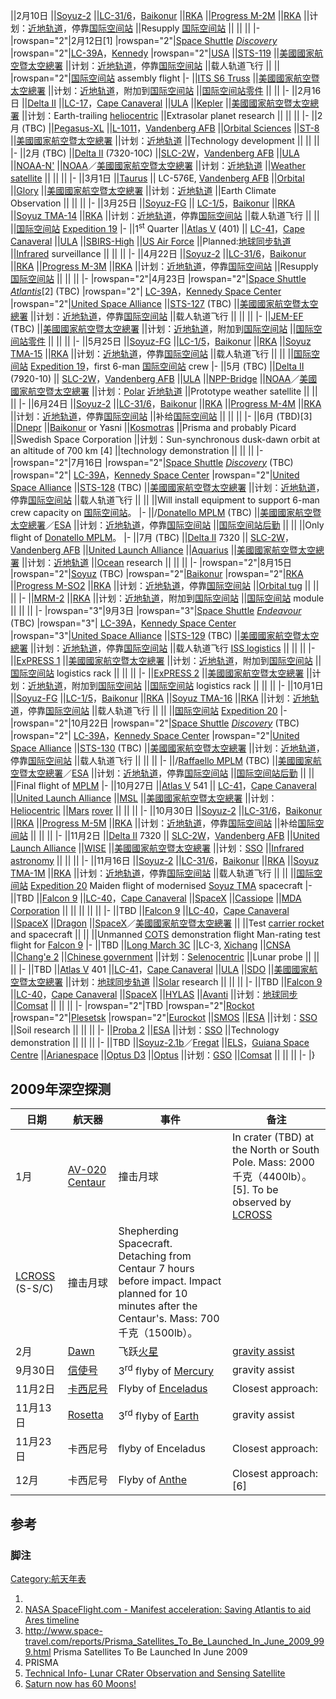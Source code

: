 ||2月10日 ||[Soyuz-2](../Page/Soyuz-2.md "wikilink")
||[LC-31/6](../Page/Baikonur_Cosmodrome_Site_31/6.md "wikilink")，[Baikonur](../Page/Baikonur_Cosmodrome.md "wikilink")
||[RKA](../Page/Russian_Federal_Space_Agency.md "wikilink") ||[Progress
M-2M](../Page/Progress_spacecraft.md "wikilink")
||[RKA](../Page/Russian_Federal_Space_Agency.md "wikilink")
||计划：[近地轨道](../Page/近地轨道.md "wikilink")，停靠[国际空间站](../Page/国际空间站.md "wikilink")
||Resupply [国际空间站](../Page/国际空间站.md "wikilink") || || || |-
|rowspan="2"|2月12日\[1\] |rowspan="2"|[Space
Shuttle](../Page/Space_Shuttle.md "wikilink")
[*Discovery*](../Page/Space_Shuttle_Discovery.md "wikilink")
|rowspan="2"|[LC-39A](../Page/Kennedy_Space_Center_Launch_Complex_39.md "wikilink")，[Kennedy](../Page/Kennedy_Space_Center.md "wikilink")
|rowspan="2"|[USA](../Page/United_Space_Alliance.md "wikilink")
||[STS-119](../Page/STS-119.md "wikilink")
||[美國國家航空暨太空總署](../Page/美國國家航空暨太空總署.md "wikilink")
||计划：[近地轨道](../Page/近地轨道.md "wikilink")，停靠[国际空间站](../Page/国际空间站.md "wikilink")
||载人轨道飞行 || || |rowspan="2"|[国际空间站](../Page/国际空间站.md "wikilink")
assembly flight |- ||[ITS S6
Truss](../Page/Integrated_Truss_Structure#P6.2C_S6_trusses.md "wikilink")
||[美國國家航空暨太空總署](../Page/美國國家航空暨太空總署.md "wikilink")
||计划：[近地轨道](../Page/近地轨道.md "wikilink")，附加到[国际空间站](../Page/国际空间站.md "wikilink")
||[国际空间站零件](../Page/国际空间站.md "wikilink") || || |- ||2月16日 ||[Delta
II](../Page/Delta_II.md "wikilink")
||[LC-17](../Page/Cape_Canaveral_Air_Force_Station_Launch_Complex_17.md "wikilink")，[Cape
Canaveral](../Page/Cape_Canaveral_Air_Force_Station.md "wikilink")
||[ULA](../Page/United_Launch_Alliance.md "wikilink")
||[Kepler](../Page/Kepler_Mission.md "wikilink")
||[美國國家航空暨太空總署](../Page/美國國家航空暨太空總署.md "wikilink")
||计划：Earth-trailing [heliocentric](../Page/heliocentric.md "wikilink")
||Extrasolar planet research || || || |- ||2月 (TBC)
||[Pegasus-XL](../Page/Pegasus-XL.md "wikilink")
||[L-1011](../Page/Lockheed_L-1011.md "wikilink")，[Vandenberg
AFB](../Page/Vandenberg_AFB.md "wikilink") ||[Orbital
Sciences](../Page/Orbital_Sciences.md "wikilink")
||[ST-8](../Page/Space_Technology_8.md "wikilink")
||[美國國家航空暨太空總署](../Page/美國國家航空暨太空總署.md "wikilink")
||计划：[近地轨道](../Page/近地轨道.md "wikilink") ||Technology development || ||
|| |- ||2月 (TBC) ||[Delta II](../Page/Delta_II.md "wikilink") (7320-10C)
||[SLC-2W](../Page/Vandenberg_AFB_Space_Launch_Complex_2.md "wikilink")，[Vandenberg
AFB](../Page/Vandenberg_AFB.md "wikilink")
||[ULA](../Page/United_Launch_Alliance.md "wikilink")
||[NOAA-N'](../Page/NOAA-N'.md "wikilink")
||[NOAA](../Page/NOAA.md "wikilink")／[美國國家航空暨太空總署](../Page/美國國家航空暨太空總署.md "wikilink")
||计划：[近地轨道](../Page/近地轨道.md "wikilink") ||[Weather
satellite](../Page/Weather_satellite.md "wikilink") || || || |- ||3月1日
||[Taurus](../Page/Taurus_rocket.md "wikilink") || LC-576E, [Vandenberg
AFB](../Page/Vandenberg_Air_Force_Base.md "wikilink")
||[Orbital](../Page/Orbital_Sciences_Corporation.md "wikilink")
||[Glory](../Page/Glory_Mission.md "wikilink")
||[美國國家航空暨太空總署](../Page/美國國家航空暨太空總署.md "wikilink")
||计划：[近地轨道](../Page/近地轨道.md "wikilink") ||Earth Climate Observation ||
|| || |- ||3月25日 ||[Soyuz-FG](../Page/Soyuz-FG.md "wikilink") ||
[LC-1/5](../Page/Gagarin's_Start.md "wikilink")，[Baikonur](../Page/Baikonur_Cosmodrome.md "wikilink")
||[RKA](../Page/Russian_Federal_Space_Agency.md "wikilink") ||[Soyuz
TMA-14](../Page/Soyuz_TMA-14.md "wikilink")
||[RKA](../Page/Russian_Federal_Space_Agency.md "wikilink")
||计划：[近地轨道](../Page/近地轨道.md "wikilink")，停靠[国际空间站](../Page/国际空间站.md "wikilink")
||载人轨道飞行 || || ||[国际空间站](../Page/国际空间站.md "wikilink") [Expedition
19](../Page/Expedition_19.md "wikilink") |- ||1<sup>st</sup> Quarter
||[Atlas V](../Page/Atlas_V.md "wikilink") (401) ||
[LC-41](../Page/Cape_Canaveral_Air_Force_Station_Launch_Complex_41.md "wikilink")，[Cape
Canaveral](../Page/Cape_Canaveral_Air_Force_Station.md "wikilink")
||[ULA](../Page/United_Launch_Alliance.md "wikilink")
||[SBIRS-High](../Page/SBIRS-High.md "wikilink") ||[US Air
Force](../Page/US_Air_Force.md "wikilink")
||Planned:[地球同步轨道](../Page/地球同步轨道.md "wikilink")
||[Infrared](../Page/Infrared.md "wikilink") surveillance || || || |-
||4月22日 ||[Soyuz-2](../Page/Soyuz-2.md "wikilink")
||[LC-31/6](../Page/Baikonur_Cosmodrome_Site_31/6.md "wikilink")，[Baikonur](../Page/Baikonur_Cosmodrome.md "wikilink")
||[RKA](../Page/Russian_Federal_Space_Agency.md "wikilink") ||[Progress
M-3M](../Page/Progress_spacecraft.md "wikilink")
||[RKA](../Page/Russian_Federal_Space_Agency.md "wikilink")
||计划：[近地轨道](../Page/近地轨道.md "wikilink")，停靠[国际空间站](../Page/国际空间站.md "wikilink")
||Resupply [国际空间站](../Page/国际空间站.md "wikilink") || || || |-
|rowspan="2"|4月23日 |rowspan="2"|[Space
Shuttle](../Page/Space_Shuttle.md "wikilink")
[*Atlantis*](../Page/Space_Shuttle_Atlantis.md "wikilink")\[2\] (TBC)
|rowspan="2"|
[LC-39A](../Page/Kennedy_Space_Center_Launch_Complex_39.md "wikilink")，[Kennedy
Space Center](../Page/Kennedy_Space_Center.md "wikilink")
|rowspan="2"|[United Space
Alliance](../Page/United_Space_Alliance.md "wikilink")
||[STS-127](../Page/STS-127.md "wikilink") (TBC)
||[美國國家航空暨太空總署](../Page/美國國家航空暨太空總署.md "wikilink")
||计划：[近地轨道](../Page/近地轨道.md "wikilink")，停靠[国际空间站](../Page/国际空间站.md "wikilink")
||载人轨道飞行 || || || |-
||[JEM-EF](../Page/Japanese_Experiment_Module.md "wikilink") (TBC)
||[美國國家航空暨太空總署](../Page/美國國家航空暨太空總署.md "wikilink")
||计划：[近地轨道](../Page/近地轨道.md "wikilink")，附加到[国际空间站](../Page/国际空间站.md "wikilink")
||[国际空间站零件](../Page/国际空间站.md "wikilink") || || || |- ||5月25日
||[Soyuz-FG](../Page/Soyuz-FG.md "wikilink")
||[LC-1/5](../Page/Gagarin's_Start.md "wikilink")，[Baikonur](../Page/Baikonur_Cosmodrome.md "wikilink")
||[RKA](../Page/Russian_Federal_Space_Agency.md "wikilink") ||[Soyuz
TMA-15](../Page/Soyuz_TMA-15.md "wikilink")
||[RKA](../Page/Russian_Federal_Space_Agency.md "wikilink")
||计划：[近地轨道](../Page/近地轨道.md "wikilink")，停靠[国际空间站](../Page/国际空间站.md "wikilink")
||载人轨道飞行 || || ||[国际空间站](../Page/国际空间站.md "wikilink") [Expedition
19](../Page/Expedition_19.md "wikilink")，first 6-man
[国际空间站](../Page/国际空间站.md "wikilink") crew |- ||5月
(TBC) ||[Delta II](../Page/Delta_II.md "wikilink") (7920-10) ||
[SLC-2W](../Page/Vandenberg_AFB_Space_Launch_Complex_2.md "wikilink")，[Vandenberg
AFB](../Page/Vandenberg_AFB.md "wikilink")
||[ULA](../Page/United_Launch_Alliance.md "wikilink")
||[NPP-Bridge](../Page/NPOESS.md "wikilink")
||[NOAA](../Page/NOAA.md "wikilink")／[美國國家航空暨太空總署](../Page/美國國家航空暨太空總署.md "wikilink")
||计划：[Polar](../Page/Polar_orbit.md "wikilink")
[近地轨道](../Page/近地轨道.md "wikilink") ||Prototype weather
satellite || || || |- ||6月24日 ||[Soyuz-2](../Page/Soyuz-2.md "wikilink")
||[LC-31/6](../Page/Baikonur_Cosmodrome_Site_31/6.md "wikilink")，[Baikonur](../Page/Baikonur_Cosmodrome.md "wikilink")
||[RKA](../Page/Russian_Federal_Space_Agency.md "wikilink") ||[Progress
M-4M](../Page/Progress_spacecraft.md "wikilink")
||[RKA](../Page/Russian_Federal_Space_Agency.md "wikilink")
||计划：[近地轨道](../Page/近地轨道.md "wikilink")，停靠[国际空间站](../Page/国际空间站.md "wikilink")
||补给[国际空间站](../Page/国际空间站.md "wikilink") || || || |- ||6月 (TBD)\[3\]
||[Dnepr](../Page/Dnepr.md "wikilink")
||[Baikonur](../Page/Baikonur_Cosmodrome.md "wikilink") or Yasni
||[Kosmotras](../Page/Kosmotras.md "wikilink") ||Prisma and probably
Picard ||Swedish Space Corporation ||计划：Sun-synchronous dusk-dawn orbit
at an altitude of 700 km \[4\] ||technology demonstration || || || |-
|rowspan="2"|7月16日 |rowspan="2"|[Space
Shuttle](../Page/Space_Shuttle.md "wikilink")
[*Discovery*](../Page/Space_Shuttle_Discovery.md "wikilink") (TBC)
|rowspan="2"|
[LC-39A](../Page/Kennedy_Space_Center_Launch_Complex_39.md "wikilink")，[Kennedy
Space Center](../Page/Kennedy_Space_Center.md "wikilink")
|rowspan="2"|[United Space
Alliance](../Page/United_Space_Alliance.md "wikilink")
||[STS-128](../Page/STS-128.md "wikilink") (TBC)
||[美國國家航空暨太空總署](../Page/美國國家航空暨太空總署.md "wikilink")
||计划：[近地轨道](../Page/近地轨道.md "wikilink")，停靠[国际空间站](../Page/国际空间站.md "wikilink")
||载人轨道飞行 || || ||Will install equipment to support 6-man crew capacity
on [国际空间站](../Page/国际空间站.md "wikilink")。 |- ||/[Donatello
MPLM](../Page/Donatello_MPLM.md "wikilink") (TBC)
||[美國國家航空暨太空總署](../Page/美國國家航空暨太空總署.md "wikilink")／[ESA](../Page/ESA.md "wikilink")
||计划：[近地轨道](../Page/近地轨道.md "wikilink")，停靠[国际空间站](../Page/国际空间站.md "wikilink")
||[国际空间站后勤](../Page/国际空间站.md "wikilink") || || ||Only flight of
[Donatello MPLM](../Page/Donatello_MPLM.md "wikilink")。 |- ||7月 (TBC)
||[Delta II](../Page/Delta_II.md "wikilink") 7320 ||
[SLC-2W](../Page/Vandenberg_AFB_Space_Launch_Complex_2.md "wikilink")，[Vandenberg
AFB](../Page/Vandenberg_AFB.md "wikilink") ||[United Launch
Alliance](../Page/United_Launch_Alliance.md "wikilink")
||[Aquarius](../Page/Aquarius_spacecraft.md "wikilink")
||[美國國家航空暨太空總署](../Page/美國國家航空暨太空總署.md "wikilink")
||计划：[近地轨道](../Page/近地轨道.md "wikilink")
||[Ocean](../Page/Ocean.md "wikilink") research || || || |-
|rowspan="2"|8月15日
|rowspan="2"|[Soyuz](../Page/Soyuz_rocket.md "wikilink") (TBC)
|rowspan="2"|[Baikonur](../Page/Baikonur_Cosmodrome.md "wikilink")
|rowspan="2"|[RKA](../Page/Russian_Federal_Space_Agency.md "wikilink")
||[Progress M-SO2](../Page/Progress_spacecraft.md "wikilink")
||[RKA](../Page/Russian_Federal_Space_Agency.md "wikilink")
||计划：[近地轨道](../Page/近地轨道.md "wikilink")，停靠[国际空间站](../Page/国际空间站.md "wikilink")
||[Orbital tug](../Page/Orbital_tug.md "wikilink") || || || |-
||[MRM-2](../Page/Mini-Research_Module_2.md "wikilink")
||[RKA](../Page/Russian_Federal_Space_Agency.md "wikilink")
||计划：[近地轨道](../Page/近地轨道.md "wikilink")，附加到[国际空间站](../Page/国际空间站.md "wikilink")
||[国际空间站](../Page/国际空间站.md "wikilink") module || || || |-
|rowspan="3"|9月3日 |rowspan="3"|[Space
Shuttle](../Page/Space_Shuttle.md "wikilink")
[*Endeavour*](../Page/Space_Shuttle_Endeavour.md "wikilink") (TBC)
|rowspan="3"|
[LC-39A](../Page/Kennedy_Space_Center_Launch_Complex_39.md "wikilink")，[Kennedy
Space Center](../Page/Kennedy_Space_Center.md "wikilink")
|rowspan="3"|[United Space
Alliance](../Page/United_Space_Alliance.md "wikilink")
||[STS-129](../Page/STS-129.md "wikilink") (TBC)
||[美國國家航空暨太空總署](../Page/美國國家航空暨太空總署.md "wikilink")
||计划：[近地轨道](../Page/近地轨道.md "wikilink")，停靠[国际空间站](../Page/国际空间站.md "wikilink")
||载人轨道飞行
[ISS logistics](../Page/ISS_logistics.md "wikilink") || || || |-
||[ExPRESS 1](../Page/EXPRESS_Logistics_Carrier.md "wikilink")
||[美國國家航空暨太空總署](../Page/美國國家航空暨太空總署.md "wikilink")
||计划：[近地轨道](../Page/近地轨道.md "wikilink")，附加到[国际空间站](../Page/国际空间站.md "wikilink")
||[国际空间站](../Page/国际空间站.md "wikilink") logistics rack || || || |-
||[ExPRESS 2](../Page/EXPRESS_Logistics_Carrier.md "wikilink")
||[美國國家航空暨太空總署](../Page/美國國家航空暨太空總署.md "wikilink")
||计划：[近地轨道](../Page/近地轨道.md "wikilink")，附加到[国际空间站](../Page/国际空间站.md "wikilink")
||[国际空间站](../Page/国际空间站.md "wikilink") logistics rack || || || |-
||10月1日 ||[Soyuz-FG](../Page/Soyuz-FG.md "wikilink")
||[LC-1/5](../Page/Gagarin's_Start.md "wikilink")，[Baikonur](../Page/Baikonur_Cosmodrome.md "wikilink")
||[RKA](../Page/Russian_Federal_Space_Agency.md "wikilink") ||[Soyuz
TMA-16](../Page/Soyuz_TMA-16.md "wikilink")
||[RKA](../Page/Russian_Federal_Space_Agency.md "wikilink")
||计划：[近地轨道](../Page/近地轨道.md "wikilink")，停靠[国际空间站](../Page/国际空间站.md "wikilink")
||载人轨道飞行 || || ||[国际空间站](../Page/国际空间站.md "wikilink") [Expedition
20](../Page/Expedition_20.md "wikilink") |- |rowspan="2"|10月22日
|rowspan="2"|[Space Shuttle](../Page/Space_Shuttle.md "wikilink")
[*Discovery*](../Page/Space_Shuttle_Discovery.md "wikilink") (TBC)
|rowspan="2"|
[LC-39A](../Page/Kennedy_Space_Center_Launch_Complex_39.md "wikilink")，[Kennedy
Space Center](../Page/Kennedy_Space_Center.md "wikilink")
|rowspan="2"|[United Space
Alliance](../Page/United_Space_Alliance.md "wikilink")
||[STS-130](../Page/STS-130.md "wikilink") (TBC)
||[美國國家航空暨太空總署](../Page/美國國家航空暨太空總署.md "wikilink")
||计划：[近地轨道](../Page/近地轨道.md "wikilink")，停靠[国际空间站](../Page/国际空间站.md "wikilink")
||载人轨道飞行 || || || |- ||/[Raffaello
MPLM](../Page/Raffaello_MPLM.md "wikilink") (TBC)
||[美國國家航空暨太空總署](../Page/美國國家航空暨太空總署.md "wikilink")／[ESA](../Page/ESA.md "wikilink")
||计划：[近地轨道](../Page/近地轨道.md "wikilink")，停靠[国际空间站](../Page/国际空间站.md "wikilink")
||[国际空间站后勤](../Page/国际空间站.md "wikilink") || || ||Final flight of
[MPLM](../Page/MPLM.md "wikilink") |- ||10月27日 ||[Atlas
V](../Page/Atlas_V.md "wikilink") 541 ||
[LC-41](../Page/Cape_Canaveral_Air_Force_Station_Launch_Complex_41.md "wikilink")，[Cape
Canaveral](../Page/Cape_Canaveral_Air_Force_Station.md "wikilink")
||[United Launch Alliance](../Page/United_Launch_Alliance.md "wikilink")
||[MSL](../Page/Mars_Science_Laboratory.md "wikilink")
||[美國國家航空暨太空總署](../Page/美國國家航空暨太空總署.md "wikilink")
||计划：[Heliocentric](../Page/Heliocentric_orbit.md "wikilink")
||[Mars](../Page/Mars.md "wikilink")
[rover](../Page/Exploration_of_Mars.md "wikilink") || || || |- ||10月30日
||[Soyuz-2](../Page/Soyuz-2.md "wikilink")
||[LC-31/6](../Page/Baikonur_Cosmodrome_Site_31/6.md "wikilink")，[Baikonur](../Page/Baikonur_Cosmodrome.md "wikilink")
||[RKA](../Page/Russian_Federal_Space_Agency.md "wikilink") ||[Progress
M-5M](../Page/Progress_spacecraft.md "wikilink")
||[RKA](../Page/Russian_Federal_Space_Agency.md "wikilink")
||计划：[近地轨道](../Page/近地轨道.md "wikilink")，停靠[国际空间站](../Page/国际空间站.md "wikilink")
||补给[国际空间站](../Page/国际空间站.md "wikilink") || || || |- ||11月2日 ||[Delta
II](../Page/Delta_II.md "wikilink") 7320 ||
[SLC-2W](../Page/Vandenberg_AFB_Space_Launch_Complex_2.md "wikilink")，[Vandenberg
AFB](../Page/Vandenberg_AFB.md "wikilink") ||[United Launch
Alliance](../Page/United_Launch_Alliance.md "wikilink")
||[WISE](../Page/Wide-field_Infrared_Survey_Explorer.md "wikilink")
||[美國國家航空暨太空總署](../Page/美國國家航空暨太空總署.md "wikilink")
||计划：[SSO](../Page/Sun_synchronous_orbit.md "wikilink")
||[Infrared astronomy](../Page/Infrared_astronomy.md "wikilink") || ||
|| |- ||11月16日 ||[Soyuz-2](../Page/Soyuz-2.md "wikilink")
||[LC-31/6](../Page/Baikonur_Cosmodrome_Site_31/6.md "wikilink")，[Baikonur](../Page/Baikonur_Cosmodrome.md "wikilink")
||[RKA](../Page/Russian_Federal_Space_Agency.md "wikilink") ||[Soyuz
TMA-1M](../Page/Soyuz_TMA-1M.md "wikilink")
||[RKA](../Page/Russian_Federal_Space_Agency.md "wikilink")
||计划：[近地轨道](../Page/近地轨道.md "wikilink")，停靠[国际空间站](../Page/国际空间站.md "wikilink")
||载人轨道飞行 || || ||[国际空间站](../Page/国际空间站.md "wikilink") [Expedition
20](../Page/Expedition_20.md "wikilink")
Maiden flight of modernised [Soyuz TMA](../Page/Soyuz_TMA.md "wikilink")
spacecraft |- ||TBD ||[Falcon 9](../Page/Falcon_9.md "wikilink")
||[LC-40](../Page/Cape_Canaveral_Air_Force_Station_Launch_Complex_40.md "wikilink")，[Cape
Canaveral](../Page/Cape_Canaveral_Air_Force_Station.md "wikilink")
||[SpaceX](../Page/SpaceX.md "wikilink")
||[Cassiope](../Page/Cassiope_\(spacecraft\).md "wikilink") ||[MDA
Corporation](../Page/MDA_Corporation.md "wikilink") || || || || || |-
||TBD ||[Falcon 9](../Page/Falcon_9.md "wikilink")
||[LC-40](../Page/Cape_Canaveral_Air_Force_Station_Launch_Complex_40.md "wikilink")，[Cape
Canaveral](../Page/Cape_Canaveral_Air_Force_Station.md "wikilink")
||[SpaceX](../Page/SpaceX.md "wikilink")
||[Dragon](../Page/SpaceX_Dragon.md "wikilink")
||[SpaceX](../Page/SpaceX.md "wikilink")／[美國國家航空暨太空總署](../Page/美國國家航空暨太空總署.md "wikilink")
|| ||Test [carrier rocket](../Page/carrier_rocket.md "wikilink") and
spacecraft || || ||Unmanned [COTS](../Page/COTS.md "wikilink")
demonstration flight
Man-rating test flight for [Falcon 9](../Page/Falcon_9.md "wikilink") |-
||TBD ||[Long March 3C](../Page/Long_March_3C.md "wikilink") ||LC-3,
[Xichang](../Page/Xichang_Satellite_Launch_Center.md "wikilink")
||[CNSA](../Page/China_National_Space_Administration.md "wikilink")
||[Chang'e 2](../Page/Chang'e_2.md "wikilink") ||[Chinese
government](../Page/Government_of_the_People's_Republic_of_China.md "wikilink")
||计划：[Selenocentric](../Page/Selenocentric_orbit.md "wikilink") ||Lunar
probe || || || |- ||TBD ||[Atlas V](../Page/Atlas_V.md "wikilink") 401
||[LC-41](../Page/Cape_Canaveral_Air_Force_Station_Launch_Complex_41.md "wikilink")，[Cape
Canaveral](../Page/Cape_Canaveral_Air_Force_Station.md "wikilink")
||[ULA](../Page/United_Launch_Alliance.md "wikilink")
||[SDO](../Page/Solar_Dynamics_Observatory.md "wikilink")
||[美國國家航空暨太空總署](../Page/美國國家航空暨太空總署.md "wikilink")
||计划：[地球同步轨道](../Page/地球同步轨道.md "wikilink")
||[Solar](../Page/Sun.md "wikilink") research || || || |- ||TBD
||[Falcon 9](../Page/Falcon_9.md "wikilink")
||[LC-40](../Page/Cape_Canaveral_Air_Force_Station_Launch_Complex_40.md "wikilink")，[Cape
Canaveral](../Page/Cape_Canaveral_Air_Force_Station.md "wikilink")
||[SpaceX](../Page/SpaceX.md "wikilink")
||[HYLAS](../Page/HYLAS.md "wikilink")
||[Avanti](../Page/Avanti_Screenmedia.md "wikilink")
||计划：[地球同步](../Page/地球同步轨道.md "wikilink")
||[Comsat](../Page/Comsat.md "wikilink") || || || |- |rowspan="2"|TBD
|rowspan="2"|[Rockot](../Page/Rockot.md "wikilink")
|rowspan="2"|[Plesetsk](../Page/Plesetsk_Cosmodrome.md "wikilink")
|rowspan="2"|[Eurockot](../Page/Eurockot.md "wikilink")
||[SMOS](../Page/SMOS.md "wikilink") ||[ESA](../Page/ESA.md "wikilink")
||计划：[SSO](../Page/Sun-synchronous_orbit.md "wikilink") ||Soil research
|| || || |- ||[Proba 2](../Page/Proba_2.md "wikilink")
||[ESA](../Page/ESA.md "wikilink")
||计划：[SSO](../Page/Sun-synchronous_orbit.md "wikilink")
||Technology demonstration || || || |- ||TBD
||[Soyuz-2.1b](../Page/Soyuz-2.md "wikilink")／[Fregat](../Page/Fregat.md "wikilink")
||[ELS](../Page/ELS.md "wikilink")，[Guiana Space
Centre](../Page/Guiana_Space_Centre.md "wikilink")
||[Arianespace](../Page/Arianespace.md "wikilink") ||[Optus
D3](../Page/Optus_D3.md "wikilink")
||[Optus](../Page/Optus.md "wikilink")
||计划：[GSO](../Page/Geosynchronous_orbit.md "wikilink")
||[Comsat](../Page/Comsat.md "wikilink") || || || |- |}

## 2009年深空探测

| 日期                                             | 航天器                                                              | 事件                                                                                                                                            | 备注                                                                                                                               |
| ---------------------------------------------- | ---------------------------------------------------------------- | --------------------------------------------------------------------------------------------------------------------------------------------- | -------------------------------------------------------------------------------------------------------------------------------- |
| 1月                                             | [AV-020 Centaur](../Page/Centaur_\(rocket_stage\).md "wikilink") | 撞击月球                                                                                                                                          | In crater (TBD) at the North or South Pole. Mass: 2000千克（4400lb）。\[5\]. To be observed by [LCROSS](../Page/LCROSS.md "wikilink") |
| [LCROSS](../Page/LCROSS.md "wikilink") (S-S/C) | 撞击月球                                                             | Shepherding Spacecraft. Detaching from Centaur 7 hours before impact. Impact planned for 10 minutes after the Centaur's. Mass: 700千克（1500lb）。 |                                                                                                                                  |
| 2月                                             | [Dawn](../Page/Dawn_Mission.md "wikilink")                       | 飞跃[火星](../Page/火星.md "wikilink")                                                                                                              | [gravity assist](../Page/gravity_assist.md "wikilink")                                                                           |
| 9月30日                                          | [信使号](../Page/信使号.md "wikilink")                                 | 3<sup>rd</sup> flyby of [Mercury](../Page/Mercury_\(planet\).md "wikilink")                                                                   | gravity assist                                                                                                                   |
| 11月2日                                          | [卡西尼号](../Page/卡西尼-惠更斯号.md "wikilink")                           | Flyby of [Enceladus](../Page/Enceladus_\(moon\).md "wikilink")                                                                                | Closest approach:                                                                                                                |
| 11月13日                                         | [Rosetta](../Page/Rosetta_\(spacecraft\).md "wikilink")          | 3<sup>rd</sup> flyby of [Earth](../Page/Earth.md "wikilink")                                                                                  | gravity assist                                                                                                                   |
| 11月23日                                         | 卡西尼号                                                             | flyby of Enceladus                                                                                                                            | Closest approach:                                                                                                                |
| 12月                                            | 卡西尼号                                                             | Flyby of [Anthe](../Page/Anthe_\(moon\).md "wikilink")                                                                                        | Closest approach: \[6\]                                                                                                          |

## 参考

### 脚注

<references />



[Category:航天年表](https://zh.wikipedia.org/wiki/Category:航天年表 "wikilink")

1.
2.  [NASA SpaceFlight.com - Manifest acceleration: Saving Atlantis to
    aid Ares timeline](http://www.nasaspaceflight.com/content/?cid=5221)
3.  <http://www.space-travel.com/reports/Prisma_Satellites_To_Be_Launched_In_June_2009_999.html>
    Prisma Satellites To Be Launched In June 2009
4.   PRISMA
5.  [Technical Info- Lunar CRater Observation and Sensing
    Satellite](http://lcross.arc.nasa.gov/overview.htm)
6.  [Saturn now has 60
    Moons\!](http://www.techshout.com/science/2007/21/saturn-now-has-60-moons)